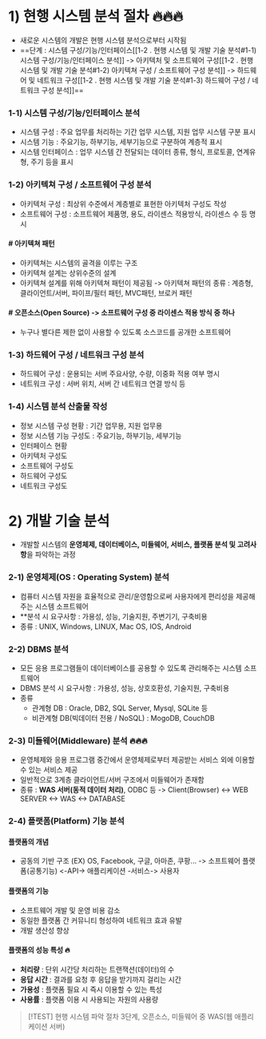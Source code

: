 # 1) 현행 시스템 분석 절차 🔥🔥🔥
- 새로운 시스템의 개발은 현행 시스템 분석으로부터 시작됨
- ==단계 : 시스템 구성/기능/인터페이스[[1-2 . 현행 시스템 및 개발 기술 분석#1-1) 시스템 구성/기능/인터페이스 분석]] -> 아키텍처 및 소프트웨어 구성[[1-2 . 현행 시스템 및 개발 기술 분석#1-2) 아키텍쳐 구성 / 소프트웨어 구성 분석]] -> 하드웨어 및 네트워크 구성[[1-2 . 현행 시스템 및 개발 기술 분석#1-3) 하드웨어 구성 / 네트워크 구성 분석]]==
### 1-1) 시스템 구성/기능/인터페이스 분석
- 시스템 구성 : 주요 업무를 처리하는 기간 업무 시스템, 지원 업무 시스템 구분 표시
- 시스템 기능 : 주요기능, 하부기능, 세부기능으로 구분하여 계층적 표시
- 시스템 인터페이스 : 업무 시스템 간 전달되는 데이터 종류, 형식, 프로토콜, 연계유형, 주기 등을 표시

### 1-2) 아키텍쳐 구성 / 소프트웨어 구성 분석
- 아키텍처 구성 : 최상위 수준에서 계층별로 표현한 아키텍처 구성도 작성
- 소프트웨어 구성 : 소프트웨어 제품명, 용도, 라이센스 적용방식, 라이센스 수 등 명시
#### # 아키텍쳐 패턴
- 아키텍쳐는 시스템의 골격을 이루는 구조
- 아키텍쳐 설계는 상위수준의 설계
- 아키텍쳐 설계를 위해 아키텍쳐 패턴이 제공됨 
  -> 아키텍쳐 패턴의 종류 : 계층형, 클라이언트/서버, 파이프/필터 패턴, MVC패턴, 브로커 패턴
#### # 오픈소스(Open Source) -> 소프트웨어 구성 중 라이센스 적용 방식 중 하나
- 누구나 별다른 제한 없이 사용할 수 있도록 소스코드를 공개한 소프트웨어

###  1-3) 하드웨어 구성 / 네트워크 구성 분석
- 하드웨어 구성 : 운용되는 서버 주요사양, 수량, 이중화 적용 여부 명시
- 네트워크 구성 : 서버 위치, 서버 간 네트워크 연결 방식 등

### 1-4) 시스템 분석 산출물 작성
- 정보 시스템 구성 현황 : 기간 업무용, 지원 업무용
- 정보 시스템 기능 구성도 : 주요기능, 하부기능, 세부기능
- 인터페이스 현황
- 아키텍처 구성도
- 소프트웨어 구성도
- 하드웨어 구성도
- 네트워크 구성도

# 2) 개발 기술 분석
- 개발할 시스템의 **운영체제, 데이터베이스, 미들웨어, 서비스, 플랫폼 분석 및 고려사항**을 파악하는 과정
### 2-1) 운영체제(OS : Operating System) 분석
- 컴퓨터 시스템 자원을 효율적으로 관리/운영함으로써 사용자에게 편리성을 제공해주는 시스템 소프트웨어
- **분석 시 요구사항 : 가용성, 성능, 기술지원, 주변기기, 구축비용
- 종류 : UNIX, Windows, LINUX, Mac OS, IOS, Android

### 2-2) DBMS 분석
- 모든 응용 프로그램들이 데이터베이스를 공용할 수 있도록 관리해주는 시스템 소프트웨어
- DBMS 분석 시 요구사항 : 가용성, 성능, 상호호환성, 기술지원, 구축비용
- 종류
	- 관계형 DB : Oracle, DB2, SQL Server, Mysql, SQLite 등
	- 비관계형 DB(빅데이터 전용 / NoSQL) : MogoDB, CouchDB

### 2-3) 미들웨어(Middleware) 분석 🔥🔥🔥
- 운영체제와 응용 프로그램 중간에서 운영체제로부터 제공받는 서비스 외에 이용할 수 있는 서비스 제공
- 일반적으로 3계층 클라이언트/서버 구조에서 미들웨어가 존재함
- 종류 : **WAS 서버(동적 데이터 처리)**, ODBC 등 
	-> Client(Browser) <-> WEB SERVER <-> WAS <-> DATABASE

### 2-4) 플랫폼(Platform) 기능 분석
#### 플랫폼의 개념
- 공동의 기반 구조 (EX) OS, Facebook, 구글, 아마존, 쿠팡... 
	-> 소프트웨어 플랫폼(공통기능) <-API-> 애플리케이션 -서비스-> 사용자

#### 플랫폼의 기능
- 소프트웨어 개발 및 운영 비용 감소
- 동일한 플랫폼 간 커뮤니티 형성하여 네트워크 효과 유발
- 개발 생산성 향상

#### 플랫폼의 성능 특성 🔥
- **처리량** : 단위 시간당 처리하는 트랜잭션(데이터)의 수
- **응답 시간** : 결과를 요청 후 응답을 받기까지 걸리는 시간
- **가용성** : 플랫폼 필요 시 즉시 이용할 수 있는 특성
- **사용률** : 플랫폼 이용 시 사용되는 자원의 사용량

>[!TEST] 
> 현행 시스템 파악 절차 3단계, 오픈소스, 미들웨어 중 WAS(웹 애플리케이션 서버)

